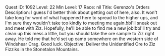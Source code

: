 Quest ID: 1092
Level: 22
Min Level: 17
Race: nil
Title: Gerenzo's Orders
Description: I guess I'd better think about getting out of here, also. It won't take long for word of what happened here to spread to the higher ups, and I'm sure they wouldn't take too kindly to meeting me again.$b$bI'll sneak out and meet with Ziz. Hopefully, he'll be able to find me a new job!$b$bI'll try and clean up this mess a little, but you should take the ore sample to Ziz right away. He told me that he'd set up camp somewhere on the western side of Windshear Crag. Good luck.
Objective: Deliver the Unidentified Ore to Ziz Fizziks in the Stonetalon Mountains.
